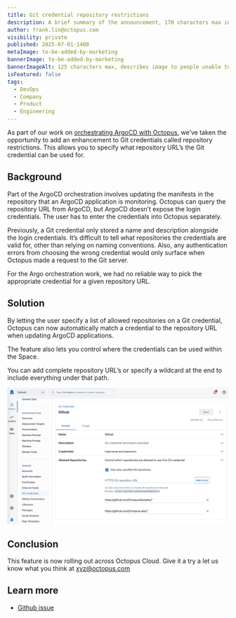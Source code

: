 ```yaml
---
title: Git credential repository restrictions
description: A brief summary of the announcement, 170 characters max including spaces.
author: frank.lin@octopus.com
visibility: private
published: 2025-07-01-1400
metaImage: to-be-added-by-marketing
bannerImage: to-be-added-by-marketing
bannerImageAlt: 125 characters max, describes image to people unable to see it.
isFeatured: false
tags: 
  - DevOps
  - Company
  - Product
  - Engineering
---
```


As part of our work on [orchestrating ArgoCD with Octopus](https://roadmap.octopus.com/c/85-orchestrate-argo-cd-with-octopus), we’ve taken the opportunity to add an enhancement to Git credentials called repository restrictions. This allows you to specify what repository URL’s the Git credential can be used for.

## Background

Part of the ArgoCD orchestration involves updating the manifests in the repository that an ArgoCD application is monitoring. Octopus can query the repository URL from ArgoCD, but ArgoCD doesn’t expose the login credentials. The user has to enter the credentials into Octopus separately. 

Previously, a Git credential only stored a name and description alongside the login credentials. It’s difficult to tell what repositories the credentials are valid for, other than relying on naming conventions. Also, any authentication errors from choosing the wrong credential would only surface when Octopus made a request to the Git server.

For the Argo orchestration work, we had no reliable way to pick the appropriate credential for a given repository URL.

## Solution

By letting the user specify a list of allowed repositories on a Git credential, Octopus can now automatically match a credential to the repository URL when updating ArgoCD applications.

The feature also lets you control where the credentials can be used within the Space.

You can add complete repository URL’s or specify a wildcard at the end to include everything under that path.

![Git credential repository restrictions](git-credential-details.png)
## Conclusion

This feature is now rolling out across Octopus Cloud. Give it a try a let us know what you think at xyz@octopus.com

## Learn more

- [Github issue](https://github.com/OctopusDeploy/Issues/issues/9471)

